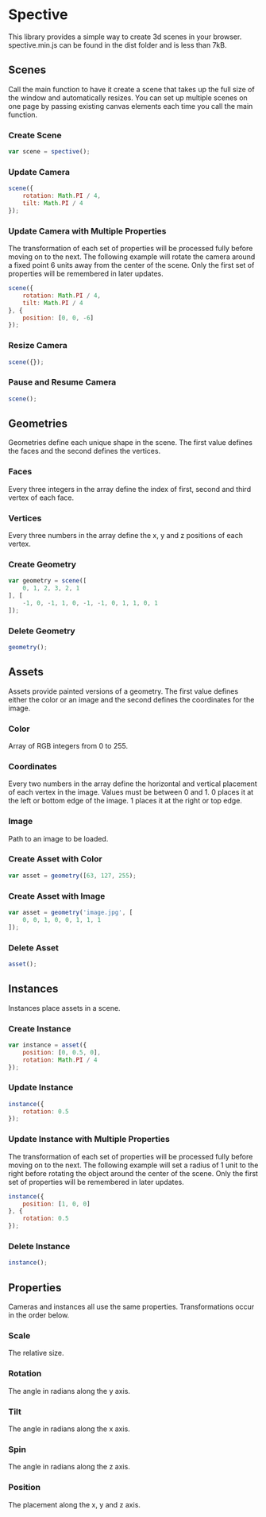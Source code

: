 # Spective
This library provides a simple way to create 3d scenes in your browser. spective.min.js can be found in the dist folder and is less than 7kB.

## Scenes
Call the main function to have it create a scene that takes up the full size of the window and automatically resizes. You can set up multiple scenes on one page by passing existing canvas elements each time you call the main function.

### Create Scene
```js
var scene = spective();
```

### Update Camera
```js
scene({
	rotation: Math.PI / 4,
	tilt: Math.PI / 4
});
```

### Update Camera with Multiple Properties
The transformation of each set of properties will be processed fully before moving on to the next. The following example will rotate the camera around a fixed point 6 units away from the center of the scene. Only the first set of properties will be remembered in later updates.
```js
scene({
	rotation: Math.PI / 4,
	tilt: Math.PI / 4
}, {
	position: [0, 0, -6]
});
```

### Resize Camera
```js
scene({});
```

### Pause and Resume Camera
```js
scene();
```

## Geometries
Geometries define each unique shape in the scene. The first value defines the faces and the second defines the vertices.

### Faces
Every three integers in the array define the index of first, second and third vertex of each face.

### Vertices
Every three numbers in the array define the x, y and z positions of each vertex.

### Create Geometry
```js
var geometry = scene([
	0, 1, 2, 3, 2, 1
], [
	-1, 0, -1, 1, 0, -1, -1, 0, 1, 1, 0, 1
]);
```

### Delete Geometry
```js
geometry();
```

## Assets
Assets provide painted versions of a geometry. The first value defines either the color or an image and the second defines the coordinates for the image.

### Color
Array of RGB integers from 0 to 255.

### Coordinates
Every two numbers in the array define the horizontal and vertical placement of each vertex in the image. Values must be between 0 and 1. 0 places it at the left or bottom edge of the image. 1 places it at the right or top edge.

### Image
Path to an image to be loaded.

### Create Asset with Color
```js
var asset = geometry([63, 127, 255);
```

### Create Asset with Image
```js
var asset = geometry('image.jpg', [
	0, 0, 1, 0, 0, 1, 1, 1
]);
```

### Delete Asset
```js
asset();
```

## Instances
Instances place assets in a scene.

### Create Instance
```js
var instance = asset({
	position: [0, 0.5, 0],
	rotation: Math.PI / 4
});
```

### Update Instance
```js
instance({
	rotation: 0.5
});
```

### Update Instance with Multiple Properties
The transformation of each set of properties will be processed fully before moving on to the next. The following example will set a radius of 1 unit to the right before rotating the object around the center of the scene. Only the first set of properties will be remembered in later updates.
```js
instance({
	position: [1, 0, 0]
}, {
	rotation: 0.5
});
```

### Delete Instance
```js
instance();
```

## Properties
Cameras and instances all use the same properties. Transformations occur in the order below.

### Scale
The relative size.

### Rotation
The angle in radians along the y axis.

### Tilt
The angle in radians along the x axis.

### Spin
The angle in radians along the z axis.

### Position
The placement along the x, y and z axis.
